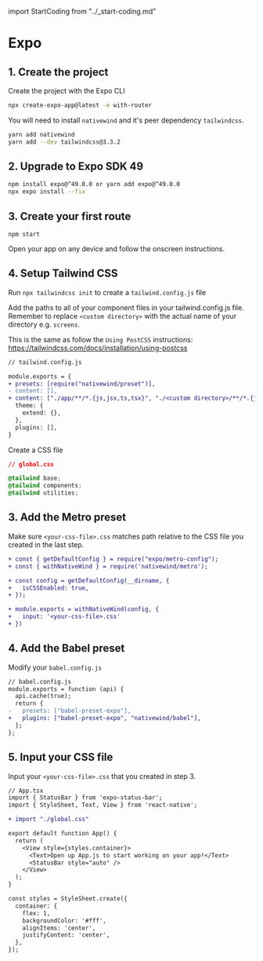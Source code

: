 import StartCoding from "../\_start-coding.md"

# Expo

## 1. Create the project

Create the project with the Expo CLI

```bash
npx create-expo-app@latest -e with-router
```

You will need to install `nativewind` and it's peer dependency `tailwindcss`.

```bash
yarn add nativewind
yarn add --dev tailwindcss@3.3.2
```

## 2. Upgrade to Expo SDK 49

```bash
npm install expo@^49.0.0 or yarn add expo@^49.0.0
npx expo install --fix
```

## 3. Create your first route

```
npm start
```

Open your app on any device and follow the onscreen instructions.

## 4. Setup Tailwind CSS

Run `npx tailwindcss init` to create a `tailwind.config.js` file

Add the paths to all of your component files in your tailwind.config.js file. Remember to replace `<custom directory>` with the actual name of your directory e.g. `screens`.

This is the same as follow the `Using PostCSS` instructions: https://tailwindcss.com/docs/installation/using-postcss

```diff
// tailwind.config.js

module.exports = {
+ presets: [require("nativewind/preset")],
- content: [],
+ content: ["./app/**/*.{js,jsx,ts,tsx}", "./<custom directory>/**/*.{js,jsx,ts,tsx}"],
  theme: {
    extend: {},
  },
  plugins: [],
}
```

Create a CSS file

```css
// global.css

@tailwind base;
@tailwind components;
@tailwind utilities;
```

## 3. Add the Metro preset

Make sure `<your-css-file>.css` matches path relative to the CSS file you created in the last step.

```diff
+ const { getDefaultConfig } = require("expo/metro-config");
+ const { withNativeWind } = require('nativewind/metro');

+ const config = getDefaultConfig(__dirname, {
+   isCSSEnabled: true,
+ });

+ module.exports = withNativeWind(config, {
+   input: '<your-css-file>.css'
+ })
```

## 4. Add the Babel preset

Modify your `babel.config.js`

```diff
// babel.config.js
module.exports = function (api) {
  api.cache(true);
  return {
-   presets: ["babel-preset-expo"],
+   plugins: ["babel-preset-expo", "nativewind/babel"],
  };
};
```

## 5. Input your CSS file

Input your `<your-css-file>.css` that you created in step 3.

```diff
// App.tsx
import { StatusBar } from 'expo-status-bar';
import { StyleSheet, Text, View } from 'react-native';

+ import "./global.css"

export default function App() {
  return (
    <View style={styles.container}>
      <Text>Open up App.js to start working on your app!</Text>
      <StatusBar style="auto" />
    </View>
  );
}

const styles = StyleSheet.create({
  container: {
    flex: 1,
    backgroundColor: '#fff',
    alignItems: 'center',
    justifyContent: 'center',
  },
});
```

<StartCoding />
